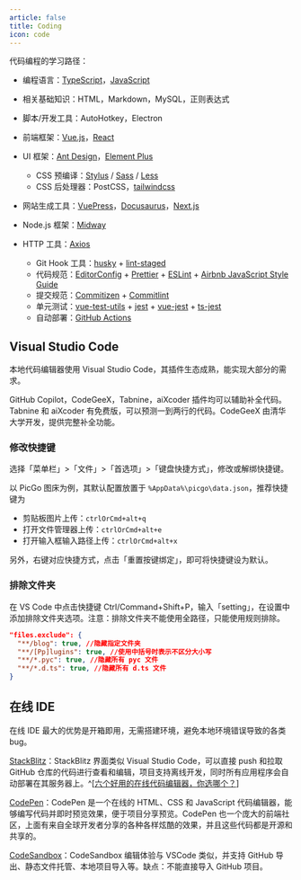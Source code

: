 ```yaml
---
article: false
title: Coding
icon: code
---
```


代码编程的学习路径：

- 编程语言：[TypeScript](https://www.typescriptlang.org/zh/)，[JavaScript](https://developer.mozilla.org/zh-CN/docs/Web/JavaScript)
- 相关基础知识：HTML，Markdown，MySQL，正则表达式
- 脚本/开发工具：AutoHotkey，Electron

- 前端框架：[Vue.js](https://cn.vuejs.org/)，[React](https://zh-hans.react.dev/)
- UI 框架：[Ant Design](https://ant-design.antgroup.com/index-cn)，[Element Plus](https://element-plus.gitee.io/zh-CN/guide/quickstart.html)
  - CSS 预编译：[Stylus](https://stylus-lang.com/) / [Sass](https://sass.bootcss.com/documentation) / [Less](http://lesscss.cn/)
  - CSS 后处理器：PostCSS，[tailwindcss](https://www.tailwindcss.cn/docs)
- 网站生成工具：[VuePress](https://v2.vuepress.vuejs.org/zh/guide/getting-started.html)，[Docusaurus](https://docusaurus.io/zh-CN/docs)，[Next.js](https://nextjs.org/docs)

- Node.js 框架：[Midway](https://www.midwayjs.org/docs/intro)
- HTTP 工具：[Axios](https://axios-http.com/)
  - Git Hook 工具：[husky](https://typicode.github.io/husky/#/) + [lint-staged](https://github.com/okonet/lint-staged)
  - 代码规范：[EditorConfig](http://editorconfig.org) + [Prettier](https://prettier.io/) + [ESLint](https://eslint.org/) + [Airbnb JavaScript Style Guide](https://github.com/airbnb/javascript#translation)
  - 提交规范：[Commitizen](http://commitizen.github.io/cz-cli/) + [Commitlint](https://commitlint.js.org/#/)
  - 单元测试：[vue-test-utils](https://next.vue-test-utils.vuejs.org/) + [jest](https://jestjs.io/) + [vue-jest](https://github.com/vuejs/vue-jest) + [ts-jest](https://kulshekhar.github.io/ts-jest/)
  - 自动部署：[GitHub Actions](https://docs.github.com/cn/actions/learn-github-actions)

## Visual Studio Code

本地代码编辑器使用 Visual Studio Code，其插件生态成熟，能实现大部分的需求。

GitHub Copilot，CodeGeeX，Tabnine，aiXcoder 插件均可以辅助补全代码。Tabnine 和 aiXcoder 有免费版，可以预测一到两行的代码。CodeGeeX 由清华大学开发，提供完整补全功能。

### 修改快捷键

选择「菜单栏」>「文件」>「首选项」>「键盘快捷方式」，修改或解绑快捷键。

以 PicGo 图床为例，其默认配置放置于 `%AppData%\picgo\data.json`，推荐快捷键为

- 剪贴板图片上传：`ctrlOrCmd+alt+q`
- 打开文件管理器上传：`ctrlOrCmd+alt+e`
- 打开输入框输入路径上传：`ctrlOrCmd+alt+x`

另外，右键对应快捷方式，点击「重置按键绑定」，即可将快捷键设为默认。

### 排除文件夹

在 VS Code 中点击快捷键 Ctrl/Command+Shift+P，输入「setting」，在设置中添加排除文件夹选项。注意：排除文件夹不能使用全路径，只能使用规则排除。

```json
"files.exclude": {
  "**/blog": true, //隐藏指定文件夹
  "**/[Pp]lugins": true, //使用中括号时表示不区分大小写
  "**/*.pyc": true, //隐藏所有 pyc 文件
  "**/*.d.ts": true, //隐藏所有 d.ts 文件
}
```

## 在线 IDE

在线 IDE 最大的优势是开箱即用，无需搭建环境，避免本地环境错误导致的各类 bug。

[StackBlitz](https://stackblitz.com/)：StackBlitz 界面类似 Visual Studio Code，可以直接 push 和拉取 GitHub 仓库的代码进行查看和编辑，项目支持离线开发，同时所有应用程序会自动部署在其服务器上。^[[六个好用的在线代码编辑器，你选哪个？](https://www.51cto.com/article/718302.html)]

[CodePen](https://codepen.io/pen/)：CodePen 是一个在线的 HTML、CSS 和 JavaScript 代码编辑器，能够编写代码并即时预览效果，便于项目分享预览。CodePen 也一个庞大的前端社区，上面有来自全球开发者分享的各种各样炫酷的效果，并且这些代码都是开源和共享的。

[CodeSandbox](https://codesandbox.io/s/)：CodeSandbox 编辑体验与 VSCode 类似，并支持 GitHub 导出、静态文件托管、本地项目导入等。缺点：不能直接导入 GitHub 项目。
